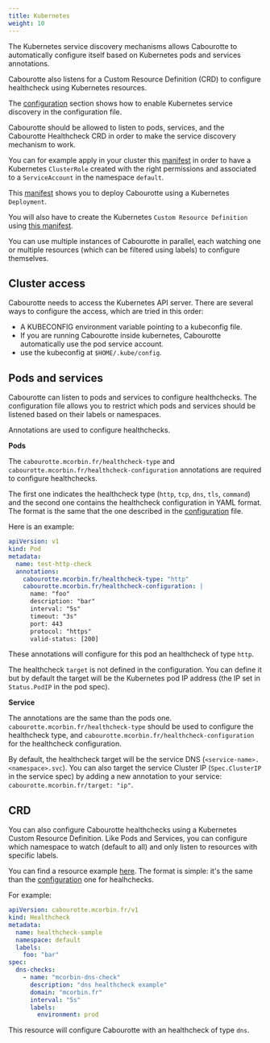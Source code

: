 ```yaml
---
title: Kubernetes
weight: 10
---
```


The Kubernetes service discovery mechanisms allows Cabourotte to automatically configure itself based on Kubernetes pods and services annotations.

Cabourotte also listens for a Custom Resource Definition (CRD) to configure healthcheck using Kubernetes resources.

The [configuration](/installation/configuration/) section shows how to enable Kubernetes service discovery in the configuration file.

Cabourotte should be allowed to listen to pods, services, and the Cabourotte Healthcheck CRD in order to make the service discovery mechanism to work.

You can for example apply in your cluster this [manifest](https://github.com/mcorbin/cabourotte/blob/master/doc/kubernetes/cabourotte_rbac.yaml) in order to have a Kubernetes `ClusterRole` created with the right permissions and associated to a `ServiceAccount` in the namespace `default`.

This [manifest](https://github.com/mcorbin/cabourotte/blob/master/doc/kubernetes/cabourotte_deployment.yaml) shows you to deploy Cabourotte using a Kubernetes `Deployment`.

You will also have to create the Kubernetes `Custom Resource Definition` using [this manifest](https://github.com/mcorbin/cabourotte/blob/master/doc/kubernetes/healthcheck_crd.yaml).

You can use multiple instances of Cabourotte in parallel, each watching one or multiple resources (which can be filtered using labels) to configure themselves.

## Cluster access

Cabourotte needs to access the Kubernetes API server. There are several ways to configure the access, which are tried in this order:

- A KUBECONFIG environment variable pointing to a kubeconfig file.
- If you are running Cabourotte inside kubernetes, Cabourotte automatically use the pod service account.
- use the kubeconfig at `$HOME/.kube/config`.

## Pods and services

Cabourotte can listen to pods and services to configure healthchecks. The configuration file allows you to restrict which pods and services should be listened based on their labels or namespaces.

Annotations are used to configure healthchecks.

**Pods**

The `cabourotte.mcorbin.fr/healthcheck-type` and `cabourotte.mcorbin.fr/healthcheck-configuration` annotations are required to configure healthchecks.

The first one indicates the healthcheck type (`http`, `tcp`, `dns`, `tls`, `command`) and the second one contains the healthcheck configuration in YAML format. The format is the same that the one described in the [configuration](/installation/configuration/) file.

Here is an example:

```yaml
apiVersion: v1
kind: Pod
metadata:
  name: test-http-check
  annotations:
    cabourotte.mcorbin.fr/healthcheck-type: "http"
    cabourotte.mcorbin.fr/healthcheck-configuration: |
      name: "foo"
      description: "bar"
      interval: "5s"
      timeout: "3s"
      port: 443
      protocol: "https"
      valid-status: [200]
```

These annotations will configure for this pod an healthcheck of type `http`.

The healthcheck `target` is not defined in the configuration. You can define it but by default the target will be the Kubernetes pod IP address (the IP set in `Status.PodIP` in the pod spec).

**Service**

The annotations are the same than the pods one. `cabourotte.mcorbin.fr/healthcheck-type` should be used to configure the healthcheck type, and `cabourotte.mcorbin.fr/healthcheck-configuration` for the healthcheck configuration.

By default, the healthcheck target will be the service DNS (`<service-name>.<namespace>.svc`). You can also target the service Cluster IP (`Spec.ClusterIP` in the service spec) by adding a new annotation to your service: `cabourotte.mcorbin.fr/target: "ip"`.

## CRD

You can also configure Cabourotte healthchecks using a Kubernetes Custom Resource Definition. Like Pods and Services, you can configure which namespace to watch (default to all) and only listen to resources with specific labels.

You can find a resource example [here](https://github.com/mcorbin/cabourotte/blob/master/doc/kubernetes/healthcheck_example.yaml). The format is simple: it's the same than the [configuration](/installation/configuration/) one for healhchecks.

For example:

```yaml
apiVersion: cabourotte.mcorbin.fr/v1
kind: Healthcheck
metadata:
  name: healthcheck-sample
  namespace: default
  labels:
    foo: "bar"
spec:
  dns-checks:
    - name: "mcorbin-dns-check"
      description: "dns healthcheck example"
      domain: "mcorbin.fr"
      interval: "5s"
      labels:
        environment: prod
```

This resource will configure Cabourotte with an healthcheck of type `dns`.
